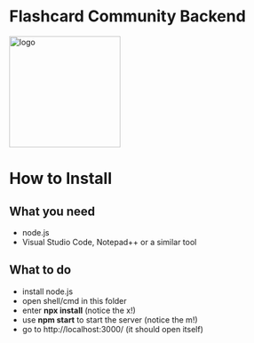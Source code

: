 # Flashcard Community Backend

<img src="https://github.com/phoenixfeder/fc-com/blob/master/graphics/logo.png" alt="logo" width="200">

# How to Install
## What you need
* node.js
* Visual Studio Code, Notepad++ or a similar tool
## What to do
* install node.js
* open shell/cmd in this folder
* enter **npx install** (notice the x!)
* use **npm start** to start the server (notice the m!)
* go to http://localhost:3000/ (it should open itself)
